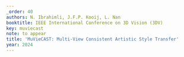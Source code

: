 ```yaml
---
_order: 40
authors: N. Ibrahimli, J.F.P. Kooij, L. Nan
booktitle: IEEE International Conference on 3D Vision (3DV)
key: muviecast
note: to appear
title: 'MuVieCAST: Multi-View Consistent Artistic Style Transfer'
year: 2024
---
```


